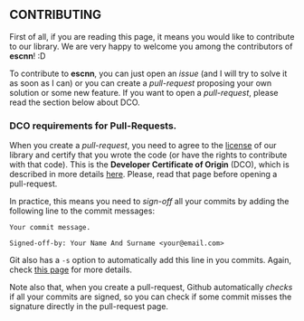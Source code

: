 
CONTRIBUTING
------------

First of all, if you are reading this page, it means you would like to contribute to our library.
We are very happy to welcome you among the contributors of **escnn**! :D 

To contribute to **escnn**, you can just open an *issue* (and I will try to solve it as soon as I can) or you can create
a *pull-request* proposing your own solution or some new feature.
If you want to open a *pull-request*, please read the section below about DCO.


### DCO requirements for Pull-Requests.

When you create a *pull-request*, you need to agree to the [license](https://github.com/QUVA-Lab/escnn/blob/master/LICENSE) 
of our library and certify that you wrote the code (or have the rights to contribute with that code).
This is the **Developer Certificate of Origin** (DCO), which is described in more details [here](https://probot.github.io/apps/dco/).
Please, read that page before opening a pull-request.

In practice, this means you need to *sign-off* all your commits by adding the following line to the commit messages:
```
Your commit message.

Signed-off-by: Your Name And Surname <your@email.com>
```

Git also has a `-s` option to automatically add this line in you commits.
Again, check [this page](https://probot.github.io/apps/dco/) for more details.


Note also that, when you create a pull-request, Github automatically *checks* if all your commits are signed, so you can
check if some commit misses the signature directly in the pull-request page.